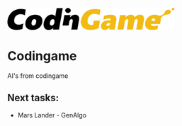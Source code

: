 [![CodinGame](/CodinGame.png)](https://www.codingame.com/ "CodinGame")

# Codingame #
AI's from codingame

## Next tasks: ##

* Mars Lander - GenAlgo